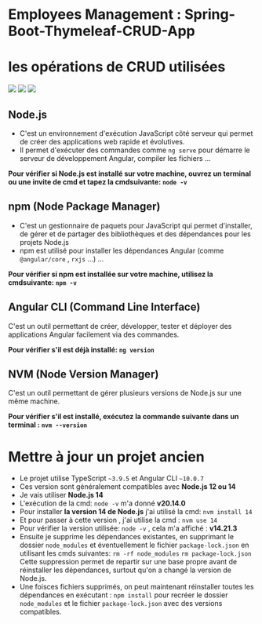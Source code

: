 # Employees Management : Spring-Boot-Thymeleaf-CRUD-App

# les opérations de CRUD utilisées
<img src="https://github.com/user-attachments/assets/c729bb62-24c3-49c7-92ed-5dda36e644d5"></img>
<img src="https://github.com/user-attachments/assets/4351885c-1e08-47eb-a638-da57fbec0353"></img>
<img src="https://github.com/user-attachments/assets/c590e49d-bbe8-4a17-9d38-647a3eaf16c1"></img>


## Node.js 
- C'est un environnement d'exécution JavaScript côté serveur qui permet de créer des applications web  rapide et évolutives.
- Il permet d'exécuter des commandes comme ```ng serve``` pour démarre le serveur de développement Angular, compiler les fichiers ...

**Pour vérifier si Node.js est installé sur votre machine, ouvrez un terminal ou une invite de cmd et tapez la cmdsuivante: ```node -v```**

## npm (Node Package Manager)
- C'est un gestionnaire de paquets pour JavaScript qui permet d'installer, de gérer et de partager des bibliothèques et des dépendances pour les projets Node.js
- npm est utilisé pour installer les dépendances Angular (comme ``` @angular/core``` , ```rxjs``` ...) ...

**Pour vérifier si npm est installée sur votre machine, utilisez la cmdsuivante: ```npm -v```**

## Angular CLI (Command Line Interface)
C'est un outil permettant de créer, développer, tester et déployer des applications Angular facilement via des commandes.

**Pour vérifier s'il est déjà installé: ```ng version```**

## NVM (Node Version Manager)
C'est un outil permettant de gérer plusieurs versions de Node.js sur une même machine.

**Pour vérifier s'il est installé, exécutez la commande suivante dans un terminal : ```nvm --version```**


# Mettre à jour un projet ancien
- Le projet utilise TypeScript ```~3.9.5``` et Angular CLI ```~10.0.7```
- Ces version sont généralement compatibles avec **Node.js 12 ou 14**
- Je vais utiliser **Node.js 14**
- L'exécution de la cmd: ```node -v``` m'a donné **v20.14.0**
- Pour installer **la version 14 de Node.js** j'ai utilisé la cmd: ```nvm install 14```
- Et pour passer à cette version , j'ai utilise la cmd : ```nvm use 14```
- Pour vérifier la version utilisée: ```node -v``` , cela m'a affiché : **v14.21.3**
- Ensuite je supprime les dépendances existantes, en supprimant le dossier ```node_modules``` et éventuellement le fichier ```package-lock.json``` en utilisant les cmds suivantes:
```rm -rf node_modules```
```rm package-lock.json```
  Cette suppression permet de repartir sur une base propre avant de réinstaller les dépendances, surtout qu'on a changé la version de Node.js.
- Une foisces fichiers supprimés, on peut maintenant réinstaller toutes les dépendances en exécutant : ```npm install``` pour recréer le dossier ```node_modules``` et le fichier ```package-lock.json``` avec des versions compatibles.




